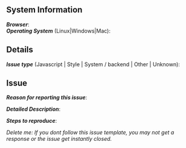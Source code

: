 ## System Information  
***Browser***:  
***Operating System*** (Linux|Windows|Mac):  
  
## Details  
***Issue type*** (Javascript | Style | System / backend | Other | Unknown):
  
## Issue  
***Reason for reporting this issue***:  
  
***Detailed Description***:  
  
***Steps to reproduce***:  
  
  
  
*Delete me: If you dont follow this issue template, you may not get a response or the issue get instantly closed.*
